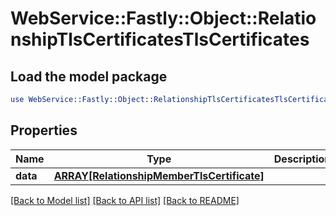 # WebService::Fastly::Object::RelationshipTlsCertificatesTlsCertificates

## Load the model package
```perl
use WebService::Fastly::Object::RelationshipTlsCertificatesTlsCertificates;
```

## Properties
Name | Type | Description | Notes
------------ | ------------- | ------------- | -------------
**data** | [**ARRAY[RelationshipMemberTlsCertificate]**](RelationshipMemberTlsCertificate.md) |  | [optional] 

[[Back to Model list]](../README.md#documentation-for-models) [[Back to API list]](../README.md#documentation-for-api-endpoints) [[Back to README]](../README.md)


